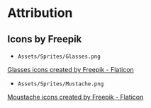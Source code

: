 ﻿# Attribution

## Icons by Freepik
- `Assets/Sprites/Glasses.png`

<a href="https://www.flaticon.com/free-icons/glasses" title="glasses icons">Glasses icons created by Freepik - Flaticon</a>

- `Assets/Sprites/Mustache.png`

<a href="https://www.flaticon.com/free-icons/moustache" title="moustache icons">Moustache icons created by Freepik - Flaticon</a>

